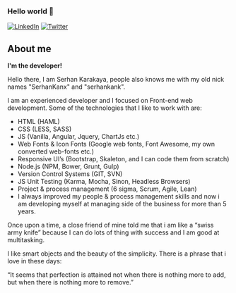 ### Hello world 👋

[![LinkedIn](https://img.shields.io/static/v1?label=LinkedIn&message=%20&color=0e76a8&logo=LinkedIn&style=flat-square&logoColor=white)](https://www.linkedin.com/in/serhankarakaya)
[![Twitter](https://img.shields.io/static/v1?label=Twitter&message=%20&color=1DA1F2&logo=Twitter&style=flat-square&logoColor=white)](https://twitter.com/serhankarakaya)

## About me

<strong>I'm the developer!</strong>

Hello there, I am Serhan Karakaya, people also knows me with my old nick names "SerhanKanx" and "serhankank".

I am an experienced developer and I focused on Front-end web development. Some of the technologies that I like to work with are:

<ul>
	<li>HTML (HAML)</li>
	<li>CSS (LESS, SASS)</li>
	<li>JS (Vanilla, Angular, Jquery, ChartJs etc.)</li>
	<li>Web Fonts & Icon Fonts (Google web fonts, Font Awesome, my own converted web-fonts etc.)</li>
	<li>Responsive UI’s (Bootstrap, Skaleton, and I can code them from scratch)</li>
	<li>Node.js (NPM, Bower, Grunt, Gulp)</li>
	<li>Version Control Systems (GIT, SVN)</li>
	<li>JS Unit Testing (Karma, Mocha, Sinon, Headless Browsers)</li>
	<li>Project & process management (6 sigma, Scrum, Agile, Lean)</li>
	<li>I always improved my people & process management skills and now i am developing myself at managing side of the business for more than 5 years.</li>
</ul>

Once upon a time, a close friend of mine told me that i am like a “swiss army knife” because I can do lots of thing with success and I am good at multitasking.

I like smart objects and the beauty of the simplicity. There is a phrase that i love in these days:

“It seems that perfection is attained not when there is nothing more to add, but when there is nothing more to remove.”
